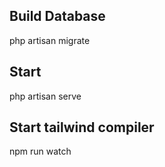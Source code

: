 ## Build Database
php artisan migrate

## Start
php artisan serve

## Start tailwind compiler
npm run watch